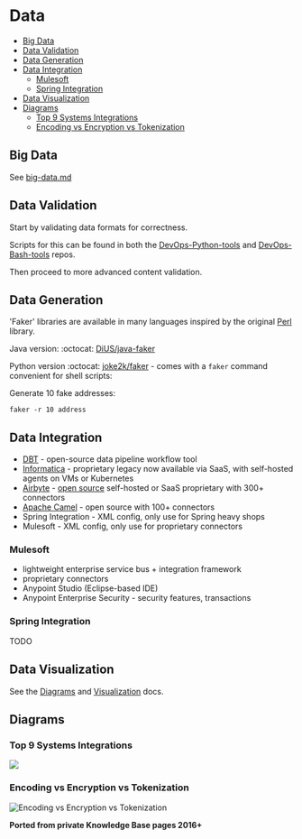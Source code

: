 # Data

<!-- INDEX_START -->

- [Big Data](#big-data)
- [Data Validation](#data-validation)
- [Data Generation](#data-generation)
- [Data Integration](#data-integration)
  - [Mulesoft](#mulesoft)
  - [Spring Integration](#spring-integration)
- [Data Visualization](#data-visualization)
- [Diagrams](#diagrams)
  - [Top 9 Systems Integrations](#top-9-systems-integrations)
  - [Encoding vs Encryption vs Tokenization](#encoding-vs-encryption-vs-tokenization)

<!-- INDEX_END -->

## Big Data

See [big-data.md](big-data.md)

## Data Validation

Start by validating data formats for correctness.

Scripts for this can be found in both the [DevOps-Python-tools](devops-python-tools.md)
and [DevOps-Bash-tools](devops-bash-tools.md) repos.

Then proceed to more advanced content validation.

## Data Generation

'Faker' libraries are available in many languages inspired by the original
[Perl](https://metacpan.org/dist/Data-Faker) library.

Java version: :octocat: [DiUS/java-faker](https://github.com/DiUS/java-faker)

Python version :octocat: [joke2k/faker](https://github.com/joke2k/faker) -
comes with a `faker` command convenient for shell scripts:

Generate 10 fake addresses:

```shell
faker -r 10 address
```

## Data Integration

- [DBT](https://www.getdbt.com) - open-source data pipeline workflow tool
- [Informatica](informatica.md) - proprietary legacy now available via SaaS, with self-hosted agents on VMs or Kubernetes
- [Airbyte](https://airbyte.com/product/airbyte-open-source) - [open source](https://github.com/airbytehq/airbyte)
  self-hosted or SaaS proprietary with 300+ connectors
- [Apache Camel](camel.md) - open source with 100+ connectors
- Spring Integration - XML config, only use for Spring heavy shops
- Mulesoft - XML config, only use for proprietary connectors

### Mulesoft

- lightweight enterprise service bus + integration framework
- proprietary connectors
- Anypoint Studio (Eclipse-based IDE)
- Anypoint Enterprise Security - security features, transactions

### Spring Integration

TODO

## Data Visualization

See the [Diagrams](diagrams.md) and [Visualization](visualization.md) docs.

## Diagrams

### Top 9 Systems Integrations

![](images/top_9_systems_integrations.gif)

### Encoding vs Encryption vs Tokenization

![Encoding vs Encryption vs Tokenization](images/encoding_vs_encryption_vs_tokenization.gif)

**Ported from private Knowledge Base pages 2016+**
